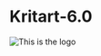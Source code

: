 # Kritart-6.0

![This is the logo](https://www.google.com/search?q=kritharth+logo&tbm=isch&ved=2ahUKEwjN-KvvkNT2AhX8R2wGHeEDAoEQ2-cCegQIABAA&oq=kritharth+logo&gs_lcp=CgNpbWcQAzoHCCMQ7wMQJzoECAAQGDoGCAAQChAYUIMFWLERYJEWaABwAHgAgAGsAogBhA2SAQUyLTUuMZgBAKABAaoBC2d3cy13aXotaW1nwAEB&sclient=img&ei=DdM2Yo2-J_yPseMP4YeIiAg&bih=609&biw=1280#imgrc=M4TD-aZFCp1dpM)
